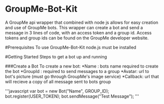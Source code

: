 # GroupMe-Bot-Kit
A GroupMe api wrapper that combined with node js allows for easy creation and use of GroupMe bots.
This wrapper can create a bot and send a message in 3 lines of code, with an access token and a
group id. Access tokens and group ids can be found on the GroupMe developer website.

#Prerequisites
To use GroupMe-Bot-Kit node.js must be installed


#Getting Started
Steps to get a bot up and running

###Create a Bot
To create a new bot:
*Name : bots name required to create the bot 
*GroupId : required to send messages to a group
*Avatar: url to bot's picture (must go through GroupMe's image service)
*Callback: url that will recieve a copy of all message sent to bots group

'''javascript
var bot = new Bot("Name", GROUP_ID);
bot.register(USER_TOKEN);
bot.sendMessage("Test Message");
'''


